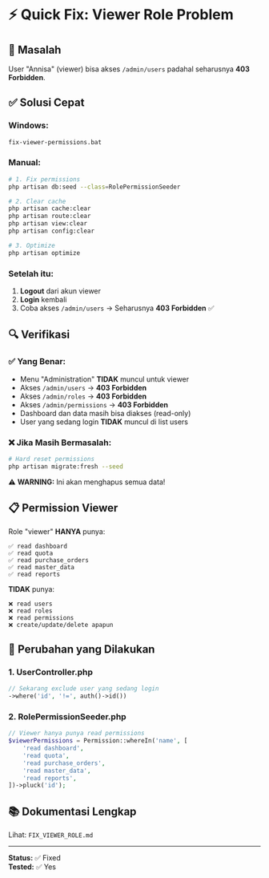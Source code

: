 # ⚡ Quick Fix: Viewer Role Problem

## 🎯 Masalah
User "Annisa" (viewer) bisa akses `/admin/users` padahal seharusnya **403 Forbidden**.

## ✅ Solusi Cepat

### Windows:
```bash
fix-viewer-permissions.bat
```

### Manual:
```bash
# 1. Fix permissions
php artisan db:seed --class=RolePermissionSeeder

# 2. Clear cache
php artisan cache:clear
php artisan route:clear
php artisan view:clear
php artisan config:clear

# 3. Optimize
php artisan optimize
```

### Setelah itu:
1. **Logout** dari akun viewer
2. **Login** kembali
3. Coba akses `/admin/users` → Seharusnya **403 Forbidden** ✅

## 🔍 Verifikasi

### ✅ Yang Benar:
- Menu "Administration" **TIDAK** muncul untuk viewer
- Akses `/admin/users` → **403 Forbidden**
- Akses `/admin/roles` → **403 Forbidden**
- Akses `/admin/permissions` → **403 Forbidden**
- Dashboard dan data masih bisa diakses (read-only)
- User yang sedang login **TIDAK** muncul di list users

### ❌ Jika Masih Bermasalah:
```bash
# Hard reset permissions
php artisan migrate:fresh --seed
```
⚠️ **WARNING:** Ini akan menghapus semua data!

## 📋 Permission Viewer

Role "viewer" **HANYA** punya:
```
✅ read dashboard
✅ read quota
✅ read purchase_orders
✅ read master_data
✅ read reports
```

**TIDAK** punya:
```
❌ read users
❌ read roles
❌ read permissions
❌ create/update/delete apapun
```

## 🔧 Perubahan yang Dilakukan

### 1. UserController.php
```php
// Sekarang exclude user yang sedang login
->where('id', '!=', auth()->id())
```

### 2. RolePermissionSeeder.php
```php
// Viewer hanya punya read permissions
$viewerPermissions = Permission::whereIn('name', [
    'read dashboard',
    'read quota',
    'read purchase_orders',
    'read master_data',
    'read reports',
])->pluck('id');
```

## 📚 Dokumentasi Lengkap
Lihat: `FIX_VIEWER_ROLE.md`

---
**Status:** ✅ Fixed  
**Tested:** ✅ Yes
